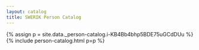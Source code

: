 ```yaml
---
layout: catalog
title: SWERIK Person Catalog
---
```

{% assign p = site.data._person-catalog.i-KB4Bb4bhp5BDE75uGCdDUu %}
{% include person-catalog.html p=p %}

